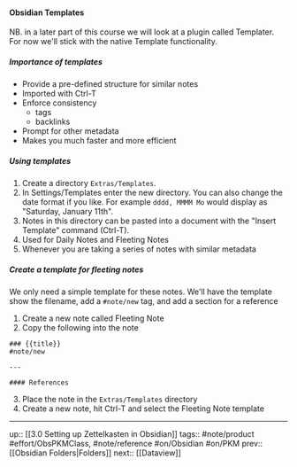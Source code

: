 #### Obsidian Templates

NB. in a later part of this course we will look at a plugin called Templater. For now we'll stick with the native Template functionality.

##### Importance of templates
- Provide a pre-defined structure for similar notes
- Imported with Ctrl-T
- Enforce consistency
	- tags
	- backlinks
- Prompt for other metadata
- Makes you much faster and more efficient

##### Using templates
1. Create a directory `Extras/Templates`.
2. In Settings/Templates enter the new directory. You can also change the date format if you like. For example `dddd, MMMM Mo` would display as "Saturday, January 11th".
3. Notes in this directory can be pasted into a document with the "Insert Template" command (Ctrl-T).
4. Used for Daily Notes and Fleeting Notes
5. Whenever you are taking a series of notes with similar metadata

##### Create a template for fleeting notes

We only need a simple template for these notes. We'll have the template show the filename, add a `#note/new` tag, and add a section for a reference
1. Create a new note called Fleeting Note
2. Copy the following into the note
```
### {{title}}
#note/new 

---

#### References

```
3. Place the note in the `Extras/Templates` directory
4. Create a new note, hit Ctrl-T and select the Fleeting Note template

---
up:: [[3.0 Setting up Zettelkasten in Obsidian]]
tags:: #note/product #effort/ObsPKMClass, #note/reference #on/Obsidian #on/PKM 
prev:: [[Obsidian Folders|Folders]]
next:: [[Dataview]]

